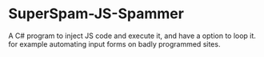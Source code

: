 # SuperSpam-JS-Spammer
A C# program to inject JS code and execute it, and have a option to loop it. for example automating input forms on badly programmed sites.

